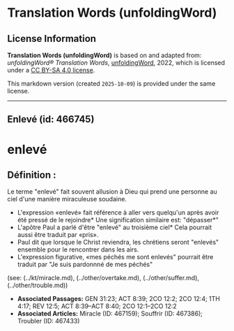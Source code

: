 # Translation Words (unfoldingWord)

## License Information

**Translation Words (unfoldingWord)** is based on and adapted from: _unfoldingWord® Translation Words_, [unfoldingWord](https://unfoldingword.org/utw), 2022, which is licensed under a [CC BY-SA 4.0 license](https://creativecommons.org/licenses/by-sa/4.0/legalcode.en).

This markdown version (created `2025-10-09`) is provided under the same license.



--------------------------------

## Enlevé (id: 466745)

enlevé
======

Définition :
------------

Le terme "enlevé" fait souvent allusion à Dieu qui prend une personne au ciel d'une manière miraculeuse soudaine.

* L'expression «enlevé» fait référence à aller vers quelqu'un après avoir été pressé de le rejoindre\* Une signification similaire est: "dépasser\*"
* L'apôtre Paul a parlé d'être "enlevé" au troisième ciel\* Cela pourrait aussi être traduit par «pris».
* Paul dit que lorsque le Christ reviendra, les chrétiens seront "enlevés" ensemble pour le rencontrer dans les airs.
* L'expression figurative, «mes péchés me sont enlevés" pourrait être traduit par "Je suis pardonnné de mes péchés"

(see: (../kt/miracle.md), (../other/overtake.md), (../other/suffer.md), (../other/trouble.md))

* **Associated Passages:** GEN 31:23; ACT 8:39; 2CO 12:2; 2CO 12:4; 1TH 4:17; REV 12:5; ACT 8:39–ACT 8:40; 2CO 12:1–2CO 12:2
* **Associated Articles:** Miracle (ID: 467159); Souffrir (ID: 467386); Troubler (ID: 467433)

